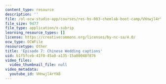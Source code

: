 ```yaml
---
content_type: resource
description: ''
file: /ol-ocw-studio-app/courses/res-hs-003-chemlab-boot-camp/VHnwjl4rYX8_captions.webvtt
file_size: 9477
file_type: application/x-subrip
learning_resource_types: []
license: https://creativecommons.org/licenses/by-nc-sa/4.0/
ocw_type: OCWFile
resourcetype: Other
title: 'Episode 7: Chinese Wedding captions'
uid: b1f5fceb-41f0-45a8-a135-15a80048f876
video_files:
  video_thumbnail_file: null
video_metadata:
  youtube_id: VHnwjl4rYX8
---
```

